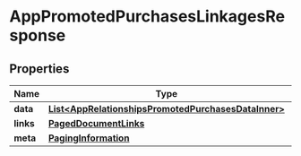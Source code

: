 

# AppPromotedPurchasesLinkagesResponse


## Properties

| Name | Type | Description | Notes |
|------------ | ------------- | ------------- | -------------|
|**data** | [**List&lt;AppRelationshipsPromotedPurchasesDataInner&gt;**](AppRelationshipsPromotedPurchasesDataInner.md) |  |  |
|**links** | [**PagedDocumentLinks**](PagedDocumentLinks.md) |  |  |
|**meta** | [**PagingInformation**](PagingInformation.md) |  |  [optional] |



